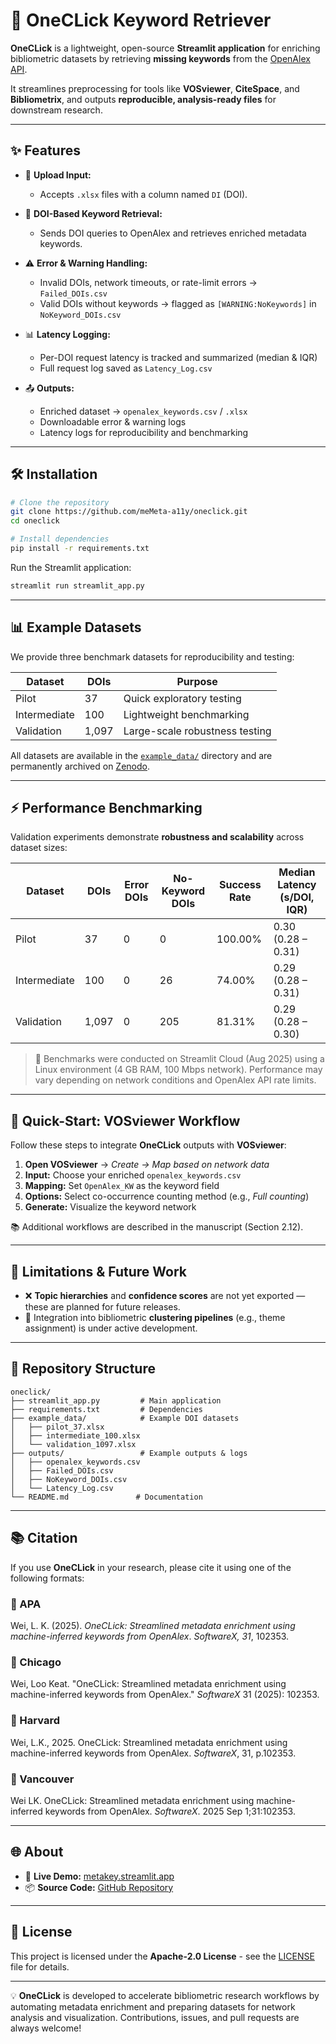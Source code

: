 # 🚀 OneCLick Keyword Retriever

**OneCLick** is a lightweight, open-source **Streamlit application** for enriching bibliometric datasets by retrieving **missing keywords** from the [OpenAlex API](https://openalex.org).  

It streamlines preprocessing for tools like **VOSviewer**, **CiteSpace**, and **Bibliometrix**, and outputs **reproducible, analysis-ready files** for downstream research.

---

## ✨ Features

- 📁 **Upload Input:**  
  - Accepts `.xlsx` files with a column named `DI` (DOI).

- 🔄 **DOI-Based Keyword Retrieval:**  
  - Sends DOI queries to OpenAlex and retrieves enriched metadata keywords.

- ⚠️ **Error & Warning Handling:**  
  - Invalid DOIs, network timeouts, or rate-limit errors → `Failed_DOIs.csv`  
  - Valid DOIs without keywords → flagged as `[WARNING:NoKeywords]` in `NoKeyword_DOIs.csv`

- 📊 **Latency Logging:**  
  - Per-DOI request latency is tracked and summarized (median & IQR)  
  - Full request log saved as `Latency_Log.csv`

- 📤 **Outputs:**  
  - Enriched dataset → `openalex_keywords.csv` / `.xlsx`  
  - Downloadable error & warning logs  
  - Latency logs for reproducibility and benchmarking

---

## 🛠️ Installation

```bash
# Clone the repository
git clone https://github.com/meMeta-a11y/oneclick.git
cd oneclick

# Install dependencies
pip install -r requirements.txt
```

Run the Streamlit application:

```bash
streamlit run streamlit_app.py
```

---

## 📊 Example Datasets

We provide three benchmark datasets for reproducibility and testing:

| Dataset       | DOIs | Purpose                           |
|--------------|------|-----------------------------------|
| Pilot        | 37   | Quick exploratory testing        |
| Intermediate | 100  | Lightweight benchmarking         |
| Validation   | 1,097| Large-scale robustness testing   |

All datasets are available in the [`example_data/`](./example_data/) directory and are permanently archived on [Zenodo](https://doi.org/10.5281/zenodo.15876773).

---

## ⚡ Performance Benchmarking

Validation experiments demonstrate **robustness and scalability** across dataset sizes:

| Dataset       | DOIs | Error DOIs | No-Keyword DOIs | Success Rate | Median Latency (s/DOI, IQR) |
|--------------|------|------------|------------------|---------------|----------------------------|
| Pilot        | 37   | 0          | 0                | 100.00%       | 0.30 (0.28 – 0.31)         |
| Intermediate | 100  | 0          | 26               | 74.00%        | 0.29 (0.28 – 0.31)         |
| Validation   | 1,097| 0          | 205              | 81.31%        | 0.29 (0.28 – 0.30)         |

> 🧪 Benchmarks were conducted on Streamlit Cloud (Aug 2025) using a Linux environment (4 GB RAM, 100 Mbps network). Performance may vary depending on network conditions and OpenAlex API rate limits.

---

## 🚀 Quick-Start: VOSviewer Workflow

Follow these steps to integrate **OneCLick** outputs with **VOSviewer**:

1. **Open VOSviewer** → *Create → Map based on network data*  
2. **Input:** Choose your enriched `openalex_keywords.csv`  
3. **Mapping:** Set `OpenAlex_KW` as the keyword field  
4. **Options:** Select co-occurrence counting method (e.g., *Full counting*)  
5. **Generate:** Visualize the keyword network

📚 Additional workflows are described in the manuscript (Section 2.12).

---

## 🧭 Limitations & Future Work

- ❌ **Topic hierarchies** and **confidence scores** are not yet exported — these are planned for future releases.  
- 🧠 Integration into bibliometric **clustering pipelines** (e.g., theme assignment) is under active development.

---

## 📁 Repository Structure

```
oneclick/
├── streamlit_app.py         # Main application
├── requirements.txt         # Dependencies
├── example_data/            # Example DOI datasets
│   ├── pilot_37.xlsx
│   ├── intermediate_100.xlsx
│   └── validation_1097.xlsx
├── outputs/                 # Example outputs & logs
│   ├── openalex_keywords.csv
│   ├── Failed_DOIs.csv
│   ├── NoKeyword_DOIs.csv
│   └── Latency_Log.csv
└── README.md               # Documentation
```

---

## 📚 Citation

If you use **OneCLick** in your research, please cite it using one of the following formats:

### 📘 APA  
Wei, L. K. (2025). *OneCLick: Streamlined metadata enrichment using machine-inferred keywords from OpenAlex*. *SoftwareX, 31*, 102353.

### 📙 Chicago  
Wei, Loo Keat. "OneCLick: Streamlined metadata enrichment using machine-inferred keywords from OpenAlex." *SoftwareX* 31 (2025): 102353.

### 📗 Harvard  
Wei, L.K., 2025. OneCLick: Streamlined metadata enrichment using machine-inferred keywords from OpenAlex. *SoftwareX*, 31, p.102353.

### 📕 Vancouver  
Wei LK. OneCLick: Streamlined metadata enrichment using machine-inferred keywords from OpenAlex. *SoftwareX*. 2025 Sep 1;31:102353.

---

## 🌐 About

- 🔗 **Live Demo:** [metakey.streamlit.app](https://metakey.streamlit.app/)  
- 📦 **Source Code:** [GitHub Repository](https://github.com/meMeta-a11y/oneclick)

---

## 📜 License

This project is licensed under the **Apache-2.0 License** - see the [LICENSE](./LICENSE) file for details.

---

💡 **OneCLick** is developed to accelerate bibliometric research workflows by automating metadata enrichment and preparing datasets for network analysis and visualization. Contributions, issues, and pull requests are always welcome!
